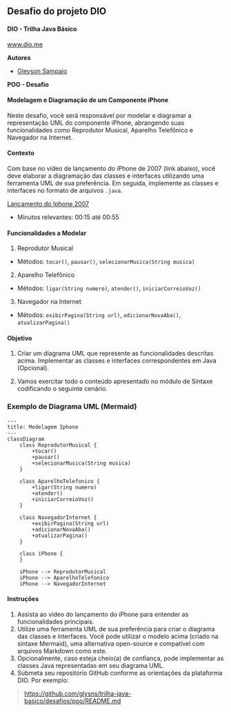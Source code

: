## Desafio do projeto DIO 

#### **DIO - Trilha Java Básico**

www.dio.me

**Autores**
- [Gleyson Sampaio](https://github.com/glysns)

**POO - Desafio**

#### Modelagem e Diagramação de um Componente iPhone

Neste desafio, você será responsável por modelar e diagramar a representação UML do componente iPhone, abrangendo suas funcionalidades como Reprodutor Musical, Aparelho Telefônico e Navegador na Internet.

#### Contexto

Com base no vídeo de lançamento do iPhone de 2007 (link abaixo), você deve elaborar a diagramação das classes e interfaces utilizando uma ferramenta UML de sua preferência. Em seguida, implemente as classes e interfaces no formato de arquivos `.java`.

[Lançamento do Iphone 2007](https://www.youtube.com/watch?v=9ou608QQRq8)

- Minutos relevantes: 00:15 até 00:55

#### Funcionalidades a Modelar
1. Reprodutor Musical
- Métodos: `tocar()`, `pausar()`, `selecionarMusica(String musica)`
2. Aparelho Telefônico
- Métodos: `ligar(String numero)`, `atender()`, `iniciarCorreioVoz()`
3. Navegador na Internet
- Métodos: `exibirPagina(String url)`, `adicionarNovaAba()`, `atualizarPagina()`

#### Objetivo

1. Criar um diagrama UML que represente as funcionalidades descritas acima.
Implementar as classes e interfaces correspondentes em Java (Opcional).

2. Vamos exercitar todo o conteúdo apresentado no módulo de Sintaxe codificando o seguinte cenário.

### Exemplo de Diagrama UML (Mermaid)

```mermaid
---
title: Modelagem Iphone
---
classDiagram
    class ReprodutorMusical {
        +tocar()
        +pausar()
		+selecionarMusica(String musica)
    }

    class AparelhoTelefonico {
        +ligar(String numero)
		+atender()
		+iniciarCorreioVoz()
    }

    class NavegadorInternet {
        +exibirPagina(String url)
		+adicionarNovaAba()
		+atualizarPagina()
    }

    class iPhone {
    }

    iPhone --> ReprodutorMusical
    iPhone --> AparelhoTelefonico
    iPhone --> NavegadorInternet
```
#### Instruções

1. Assista ao vídeo do lançamento do iPhone para entender as funcionalidades principais.
2. Utilize uma ferramenta UML de sua preferência para criar o diagrama das classes e interfaces. Você pode utilizar o modelo acima (criado na sintaxe Mermaid), uma alternativa open-source e compatível com arquivos Markdown como este.
3. Opcionalmente, caso esteja cheio(a) de confiança, pode implementar as classes Java representadas em seu diagrama UML.
4. Submeta seu repositório GitHub conforme as orientações da plataforma DIO. Por exemplo:

>https://github.com/glysns/trilha-java-basico/desafios/poo/README.md
